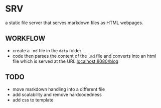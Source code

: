 # SRV
a static file server that serves markdown files as HTML webpages.

## WORKFLOW
- create a `.md` file in the `data` folder
- code then parses the content of the `.md` file and converts into an html file which is served at the URL <localhost:8080/blog>

## TODO
- move markdown handling into a different file
- add scalability and remove hardcodedness
- add css to template
